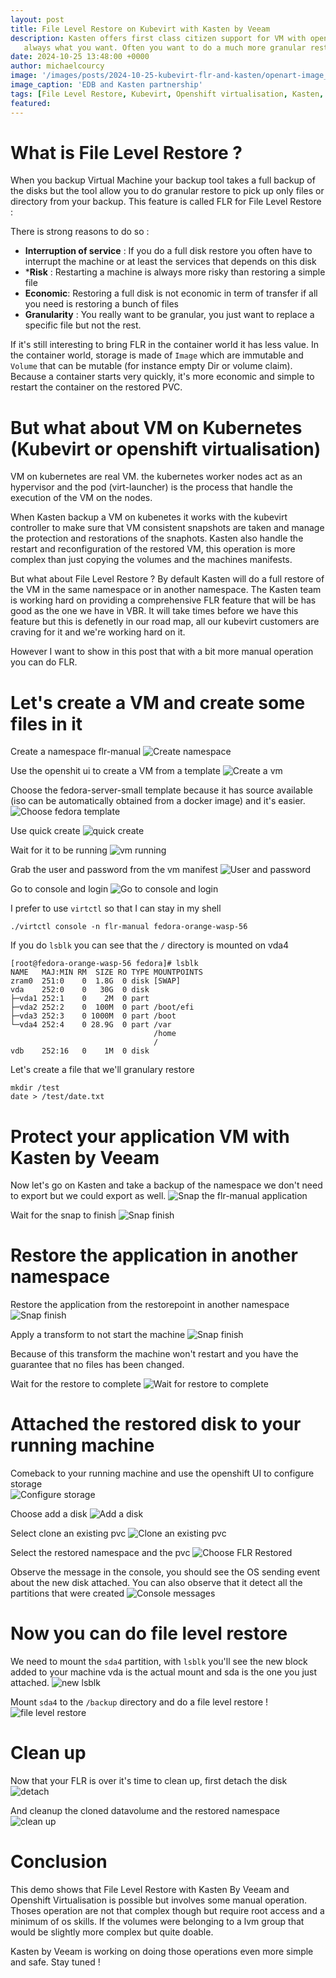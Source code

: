 ```yaml
---
layout: post
title: File Level Restore on Kubevirt with Kasten by Veeam
description: Kasten offers first class citizen support for VM with openshift virtualisation (backup, restore, migration ...). But restoring a full disk is not 
   always what you want. Often you want to do a much more granular restore called FLR (File Level Restore). Let's see how you can do that wit Kasten and OCP-V.
date: 2024-10-25 13:48:00 +0000
author: michaelcourcy
image: '/images/posts/2024-10-25-kubevirt-flr-and-kasten/openart-image_C8OrPOrw_1729860483529_raw.jpg'
image_caption: 'EDB and Kasten partnership'
tags: [File Level Restore, Kubevirt, Openshift virtualisation, Kasten, Kubernetes, Virtual Machine]
featured:
---
```


# What is File Level Restore ?

When you backup Virtual Machine your backup tool takes a full backup of the disks but the tool allow you to do granular restore to pick up only files or directory 
from your backup. This feature is called FLR for File Level Restore : 
  
There is strong reasons to do so : 
  - **Interruption of service** : If you do a full disk restore you often have to interrupt the machine or at least the services that depends on this disk 
  - ***Risk** : Restarting a machine is always more risky than restoring a simple file
  - **Economic**: Restoring a full disk is not economic in term of transfer if all you need is restoring a bunch of files
  - **Granularity** : You really want to be granular, you just want to replace a specific file but not the rest.


If it's still interesting to bring FLR in the container world it has less value. In the container world, storage is made of `Image` which are immutable and `Volume` that can be mutable (for instance empty Dir or volume claim). Because a container starts very quickly, it's more economic and simple to restart the container on the restored PVC.

# But what about VM on Kubernetes (Kubevirt or openshift virtualisation)

VM on kubernetes are real VM. the kubernetes worker nodes act as an hypervisor and the pod (virt-launcher) is the process that handle the execution of the VM on the nodes.

When Kasten backup a VM on kubenetes it works with the kubevirt controller to make sure that VM consistent snapshots are taken and manage the protection and restorations of the snaphots. Kasten also handle the restart and reconfiguration of the restored VM, this operation is more complex than just copying the volumes and the machines manifests. 

But what about File Level Restore ? By default Kasten will do a full restore of the VM in the same namespace or in another namespace. The Kasten team is working hard on providing a comprehensive FLR feature that will be has good as the one we have in VBR. It will take times before we have this feature but this is defenetly in our road map, all our kubevirt customers are craving for it and we're working hard on it. 

However I want to show in this post that with a bit more manual operation you can do FLR.
 
# Let's create a VM and create some files in it 

Create a namespace flr-manual 
![Create namespace](../images/posts/2024-10-25-kubevirt-flr-and-kasten/create-namespace.png)

Use the openshit ui to create a VM from a template
![Create a vm](../images/posts/2024-10-25-kubevirt-flr-and-kasten/create-vm.png)

Choose the fedora-server-small template because it has source available (iso can be automatically obtained from a docker image) and it's easier.
![Choose fedora template](../images/posts/2024-10-25-kubevirt-flr-and-kasten/choose-fedora-server-small.png)

Use quick create 
![quick create](../images/posts/2024-10-25-kubevirt-flr-and-kasten/quick-create.png)

Wait for it to be running 
![vm running](../images/posts/2024-10-25-kubevirt-flr-and-kasten/vm-running.png)

Grab the user and password from the vm manifest
![User and password](../images/posts/2024-10-25-kubevirt-flr-and-kasten/find-user-password.png)

Go to console and login 
![Go to console and login](../images/posts/2024-10-25-kubevirt-flr-and-kasten/go-to-console.png)

I prefer to use `virtctl` so that I can stay in my shell
```
./virtctl console -n flr-manual fedora-orange-wasp-56
```

If you do `lsblk` you can see that the `/` directory is mounted on vda4
```
[root@fedora-orange-wasp-56 fedora]# lsblk
NAME   MAJ:MIN RM  SIZE RO TYPE MOUNTPOINTS
zram0  251:0    0  1.8G  0 disk [SWAP]
vda    252:0    0   30G  0 disk
├─vda1 252:1    0    2M  0 part
├─vda2 252:2    0  100M  0 part /boot/efi
├─vda3 252:3    0 1000M  0 part /boot
└─vda4 252:4    0 28.9G  0 part /var
                                /home
                                /
vdb    252:16   0    1M  0 disk
```

Let's create a file that we'll granulary restore
```
mkdir /test
date > /test/date.txt
```

# Protect your application VM with Kasten by Veeam 

Now let's go on Kasten and take a backup of the namespace we don't need to export but we could export as well.
![Snap the flr-manual application](../images/posts/2024-10-25-kubevirt-flr-and-kasten/snap-flr-manual-app.png)

Wait for the snap to finish 
![Snap finish](../images/posts/2024-10-25-kubevirt-flr-and-kasten/snap-finish.png)

# Restore the application in another namespace

Restore the application from the restorepoint in another namespace 
![Snap finish](../images/posts/2024-10-25-kubevirt-flr-and-kasten/snap-finish.png)

Apply a transform to not start the machine
![Snap finish](../images/posts/2024-10-25-kubevirt-flr-and-kasten/stop-vm-transform.png)

Because of this transform the machine won't restart and you have the guarantee that no files 
has been changed.

Wait for the restore to complete 
![Wait for restore to complete](../images/posts/2024-10-25-kubevirt-flr-and-kasten/wait-restore-complete.png)

# Attached the restored disk to your running machine 

Comeback to your running machine and use the openshift UI to configure storage  
![Configure storage](../images/posts/2024-10-25-kubevirt-flr-and-kasten/configure-storage-on-flr.png)

Choose add a disk 
![Add a disk](../images/posts/2024-10-25-kubevirt-flr-and-kasten/add-a-disk.png)

Select clone an existing pvc 
![Clone an existing pvc](../images/posts/2024-10-25-kubevirt-flr-and-kasten/clone-exixsting-pvc.png)

Select the restored namespace and the pvc 
![Choose FLR Restored](../images/posts/2024-10-25-kubevirt-flr-and-kasten/choose-flr-restored.png)

Observe the message in the console, you should see the OS sending event about the new disk attached.
You can also observe that it detect all the partitions that were created 
![Console messages](../images/posts/2024-10-25-kubevirt-flr-and-kasten/message-in-the-console.png)

# Now you can do file level restore

We need to mount the `sda4` partition, with `lsblk` you'll see the new block added to your machine vda is the
actual mount and sda is the one you just attached.
![new lsblk](../images/posts/2024-10-25-kubevirt-flr-and-kasten/new-ls-blk.png)

Mount `sda4` to the `/backup` directory and do a file level restore ! 
![file level restore](../images/posts/2024-10-25-kubevirt-flr-and-kasten/file-level-restore.png)

# Clean up 

Now that your FLR is over it's time to clean up, first detach the disk 
![detach](../images/posts/2024-10-25-kubevirt-flr-and-kasten/detach.png)

And cleanup the cloned datavolume and the restored namespace
![clean up](../images/posts/2024-10-25-kubevirt-flr-and-kasten/clean-up.png)


# Conclusion

This demo shows that File Level Restore with Kasten By Veeam and Openshift Virtualisation is possible but involves
some manual operation. Thoses operation are not that complex though but require root access and a minimum of 
os skills.  If the volumes were belonging to a lvm group that would be slightly more complex but quite doable.

Kasten by Veeam is working on doing those operations even more simple and safe. Stay tuned ! 




